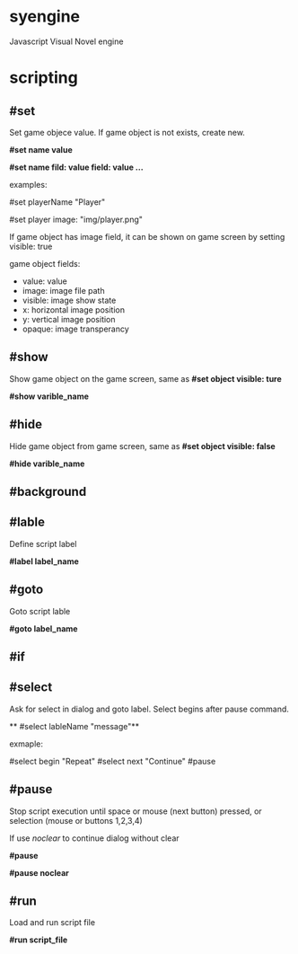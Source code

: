 # syengine
Javascript Visual Novel engine

# scripting

## #set

Set game objecе value. If game object is not exists, create new.

**#set name value**
 
**#set name fild: value field: value ...**

examples:

 #set playerName "Player"
 
 #set player image: "img/player.png"

If game object has image field, it can be shown on game screen by setting visible: true

game object fields:

* value: value
* image: image file path
* visible: image show state
* x: horizontal image position
* y: vertical image position
* opaque: image transperancy

## #show

Show game object on the game screen, same as **#set object visible: ture**

**#show varible_name**

## #hide

Hide game object from game screen, same as **#set object visible: false**

**#hide varible_name**

## #background

## #lable

Define script label

**#label label_name**

## #goto

Goto script lable

**#goto label_name**

## #if

## #select

Ask for select in dialog and goto label. Select begins after pause command.

** #select lableName "message"**

exmaple:

 #select begin "Repeat"
 #select next "Continue"
 #pause

## #pause

Stop script execution until space or mouse (next button) pressed, or selection (mouse or buttons 1,2,3,4)

If use *noclear* to continue dialog without clear

**#pause**

**#pause noclear**

## #run

Load and run script file

**#run script_file**
